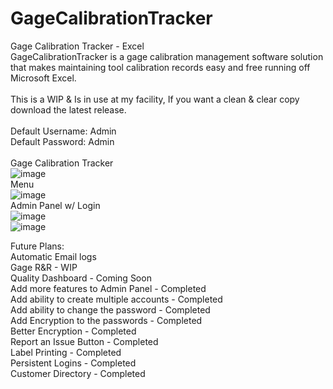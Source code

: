 # GageCalibrationTracker
Gage Calibration Tracker - Excel<br>
GageCalibrationTracker is a gage calibration management software solution that makes maintaining tool calibration records easy and free running off Microsoft Excel. <br>
<br>
This is a WIP & Is in use at my facility, If you want a clean & clear copy download the latest release.<br>
<br>
Default Username: Admin<br>
Default Password: Admin<br>
<br>
Gage Calibration Tracker<br>
![image](https://user-images.githubusercontent.com/40654995/216606990-a387920d-f55f-42d6-a73b-12f4bbfadc9c.png)
<br>
Menu<br>
![image](https://user-images.githubusercontent.com/40654995/216606804-6ea8019c-a989-46e1-90fe-2fac8e3db0d1.png)
<br>
Admin Panel w/ Login<br>
![image](https://user-images.githubusercontent.com/40654995/216607303-bb1055b3-a55a-416c-97af-877c01245291.png)
<br>
![image](https://user-images.githubusercontent.com/40654995/216673400-4be37d79-174c-47fc-83ea-fe80142fecbd.png)
<br>

Future Plans:<br>
Automatic Email logs<br>
Gage R&R - WIP<br>
Quality Dashboard - Coming Soon
<br>
Add more features to Admin Panel - Completed<br>
Add ability to create multiple accounts - Completed<br>
Add ability to change the password - Completed<br>
Add Encryption to the passwords - Completed<br>
Better Encryption - Completed<br>
Report an Issue Button - Completed<br>
Label Printing - Completed<br>
Persistent Logins - Completed<br>
Customer Directory - Completed<br>
<br>
